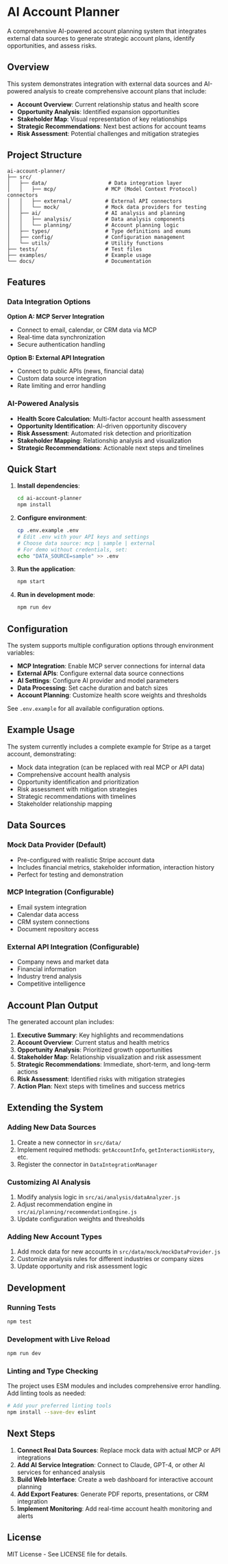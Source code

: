 # AI Account Planner

A comprehensive AI-powered account planning system that integrates external data sources to generate strategic account plans, identify opportunities, and assess risks.

## Overview

This system demonstrates integration with external data sources and AI-powered analysis to create comprehensive account plans that include:

- **Account Overview**: Current relationship status and health score
- **Opportunity Analysis**: Identified expansion opportunities
- **Stakeholder Map**: Visual representation of key relationships  
- **Strategic Recommendations**: Next best actions for account teams
- **Risk Assessment**: Potential challenges and mitigation strategies

## Project Structure

```
ai-account-planner/
├── src/
│   ├── data/                    # Data integration layer
│   │   ├── mcp/                # MCP (Model Context Protocol) connectors
│   │   ├── external/           # External API connectors
│   │   └── mock/               # Mock data providers for testing
│   ├── ai/                     # AI analysis and planning
│   │   ├── analysis/           # Data analysis components
│   │   └── planning/           # Account planning logic
│   ├── types/                  # Type definitions and enums
│   ├── config/                 # Configuration management
│   └── utils/                  # Utility functions
├── tests/                      # Test files
├── examples/                   # Example usage
└── docs/                       # Documentation
```

## Features

### Data Integration Options

**Option A: MCP Server Integration**
- Connect to email, calendar, or CRM data via MCP
- Real-time data synchronization
- Secure authentication handling

**Option B: External API Integration** 
- Connect to public APIs (news, financial data)
- Custom data source integration
- Rate limiting and error handling

### AI-Powered Analysis

- **Health Score Calculation**: Multi-factor account health assessment
- **Opportunity Identification**: AI-driven opportunity discovery
- **Risk Assessment**: Automated risk detection and prioritization
- **Stakeholder Mapping**: Relationship analysis and visualization
- **Strategic Recommendations**: Actionable next steps and timelines

## Quick Start

1. **Install dependencies**:
   ```bash
   cd ai-account-planner
   npm install
   ```

2. **Configure environment**:
   ```bash
   cp .env.example .env
   # Edit .env with your API keys and settings
   # Choose data source: mcp | sample | external
   # For demo without credentials, set:
   echo "DATA_SOURCE=sample" >> .env
   ```

3. **Run the application**:
   ```bash
   npm start
   ```

4. **Run in development mode**:
   ```bash
   npm run dev
   ```

## Configuration

The system supports multiple configuration options through environment variables:

- **MCP Integration**: Enable MCP server connections for internal data
- **External APIs**: Configure external data source connections  
- **AI Settings**: Configure AI provider and model parameters
- **Data Processing**: Set cache duration and batch sizes
- **Account Planning**: Customize health score weights and thresholds

See `.env.example` for all available configuration options.

## Example Usage

The system currently includes a complete example for Stripe as a target account, demonstrating:

- Mock data integration (can be replaced with real MCP or API data)
- Comprehensive account health analysis
- Opportunity identification and prioritization
- Risk assessment with mitigation strategies
- Strategic recommendations with timelines
- Stakeholder relationship mapping

## Data Sources

### Mock Data Provider (Default)
- Pre-configured with realistic Stripe account data
- Includes financial metrics, stakeholder information, interaction history
- Perfect for testing and demonstration

### MCP Integration (Configurable)
- Email system integration
- Calendar data access
- CRM system connections
- Document repository access

### External API Integration (Configurable)
- Company news and market data
- Financial information
- Industry trend analysis
- Competitive intelligence

## Account Plan Output

The generated account plan includes:

1. **Executive Summary**: Key highlights and recommendations
2. **Account Overview**: Current status and health metrics
3. **Opportunity Analysis**: Prioritized growth opportunities
4. **Stakeholder Map**: Relationship visualization and risk assessment
5. **Strategic Recommendations**: Immediate, short-term, and long-term actions
6. **Risk Assessment**: Identified risks with mitigation strategies
7. **Action Plan**: Next steps with timelines and success metrics

## Extending the System

### Adding New Data Sources
1. Create a new connector in `src/data/`
2. Implement required methods: `getAccountInfo`, `getInteractionHistory`, etc.
3. Register the connector in `DataIntegrationManager`

### Customizing AI Analysis
1. Modify analysis logic in `src/ai/analysis/dataAnalyzer.js`
2. Adjust recommendation engine in `src/ai/planning/recommendationEngine.js`
3. Update configuration weights and thresholds

### Adding New Account Types
1. Add mock data for new accounts in `src/data/mock/mockDataProvider.js`
2. Customize analysis rules for different industries or company sizes
3. Update opportunity and risk assessment logic

## Development

### Running Tests
```bash
npm test
```

### Development with Live Reload
```bash
npm run dev
```

### Linting and Type Checking
The project uses ESM modules and includes comprehensive error handling. Add linting tools as needed:
```bash
# Add your preferred linting tools
npm install --save-dev eslint
```

## Next Steps

1. **Connect Real Data Sources**: Replace mock data with actual MCP or API integrations
2. **Add AI Service Integration**: Connect to Claude, GPT-4, or other AI services for enhanced analysis
3. **Build Web Interface**: Create a web dashboard for interactive account planning
4. **Add Export Features**: Generate PDF reports, presentations, or CRM integration
5. **Implement Monitoring**: Add real-time account health monitoring and alerts

## License

MIT License - See LICENSE file for details.
